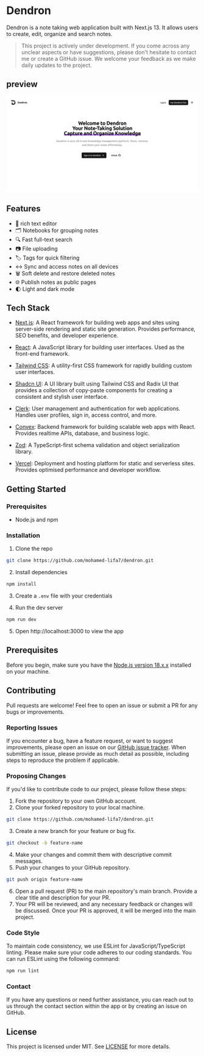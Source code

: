 # Dendron

Dendron is a note taking web application built with Next.js 13. It allows users to create, edit, organize and search notes.

> This project is actively under development. If you come across any unclear aspects or have suggestions, please don't hesitate to contact me or create a GitHub issue. We welcome your feedback as we make daily updates to the project.

## preview

![preview](./preview.png)

## Features

- 📝 rich text editor
- 🗂️ Notebooks for grouping notes
- 🔍 Fast full-text search
- 📷 File uploading
- 🏷️ Tags for quick filtering
- ↔️ Sync and access notes on all devices
- 🗑️ Soft delete and restore deleted notes
- 🌐 Publish notes as public pages
- 🌓 Light and dark mode

## Tech Stack

- [Next.js](https://nextjs.org/): A React framework for building web apps and sites using server-side rendering and static site generation. Provides performance, SEO benefits, and developer experience.

- [React](https://reactjs.org/): A JavaScript library for building user interfaces. Used as the front-end framework.

- [Tailwind CSS](https://tailwindcss.com/): A utility-first CSS framework for rapidly building custom user interfaces.

- [Shadcn UI](https://ui.shadcn.com/): A UI library built using Tailwind CSS and Radix UI that provides a collection of copy-paste components for creating a consistent and stylish user interface.

- [Clerk](https://clerk.dev/): User management and authentication for web applications. Handles user profiles, sign in, access control, and more.

- [Convex](https://convex.dev/): Backend framework for building scalable web apps with React. Provides realtime APIs, database, and business logic.

- [Zod](https://zod.dev/): A TypeScript-first schema validation and object serialization library.

- [Vercel](https://vercel.com/): Deployment and hosting platform for static and serverless sites. Provides optimised performance and developer workflow.

## Getting Started

### Prerequisites

- Node.js and npm

### Installation

1. Clone the repo

```bash
git clone https://github.com/mohamed-lifa7/dendron.git
```

2. Install dependencies

```bash
npm install
```

3. Create a `.env` file with your credentials

4. Run the dev server

```bash
npm run dev
```

5. Open http://localhost:3000 to view the app

## Prerequisites

Before you begin, make sure you have the [Node.js version 18.x.x](https://nodejs.org/) installed on your machine.

## Contributing

Pull requests are welcome! Feel free to open an issue or submit a PR for any bugs or improvements.

### Reporting Issues

If you encounter a bug, have a feature request, or want to suggest improvements, please open an issue on our [GitHub issue tracker](https://github.com/mohamed-lifa7/dendron.git/issues). When submitting an issue, please provide as much detail as possible, including steps to reproduce the problem if applicable.

### Proposing Changes

If you'd like to contribute code to our project, please follow these steps:

1. Fork the repository to your own GitHub account.
2. Clone your forked repository to your local machine.

```bash
git clone https://github.com/mohamed-lifa7/dendron.git
```

3. Create a new branch for your feature or bug fix.

```bash
git checkout -b feature-name
```

4. Make your changes and commit them with descriptive commit messages.
5. Push your changes to your GitHub repository.

```bash
git push origin feature-name
```

6. Open a pull request (PR) to the main repository's main branch. Provide a clear title and description for your PR.
7. Your PR will be reviewed, and any necessary feedback or changes will be discussed. Once your PR is approved, it will be merged into the main project.

### Code Style

To maintain code consistency, we use ESLint for JavaScript/TypeScript linting. Please make sure your code adheres to our coding standards. You can run ESLint using the following command:

```bash
npm run lint
```

### Contact

If you have any questions or need further assistance, you can reach out to us through the contact section within the app or by creating an issue on GitHub.

## License

This project is licensed under MIT. See [LICENSE](LICENSE) for more details.
